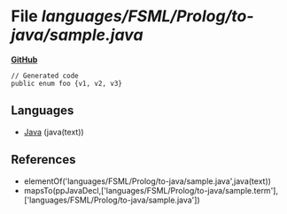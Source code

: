 # File _languages/FSML/Prolog/to-java/sample.java_
**[GitHub](https://github.com/softlang/yas/blob/master/languages/FSML/Prolog/to-java/sample.java)**
```
// Generated code
public enum foo {v1, v2, v3}
```

## Languages
* [Java](../languages/Java.md) (java(text))

## References
* elementOf('languages/FSML/Prolog/to-java/sample.java',java(text))
* mapsTo(ppJavaDecl,['languages/FSML/Prolog/to-java/sample.term'],['languages/FSML/Prolog/to-java/sample.java'])
